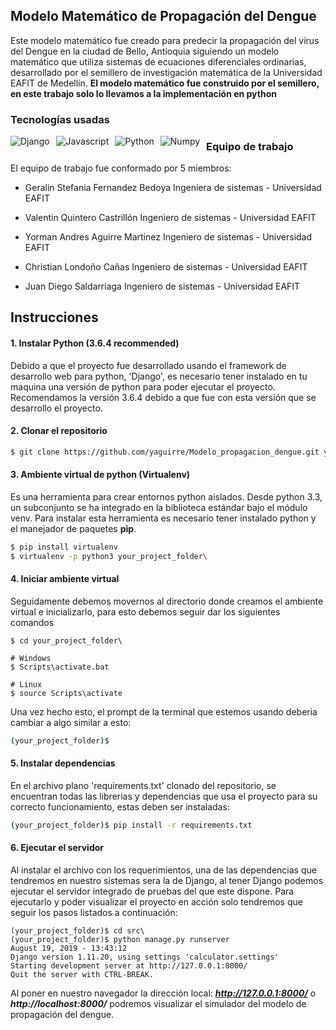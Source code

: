 ## Modelo Matemático de Propagación del Dengue

Este modelo matemático  fue creado para predecir la propagación del virus del Dengue en la ciudad de Bello, Antioquia siguiendo un modelo matemático que utiliza sistemas de ecuaciones diferenciales ordinarias, desarrollado por el semillero de investigación matemática de la Universidad EAFIT de Medellín. **El modelo matemático fue construido por el semillero, en este trabajo solo lo llevamos a la implementación en python**

### Tecnologías usadas
<img src="django.png" alt="Django" style="float: left; margin-right: 10px;" /> 

<img src="javascript.png" alt="Javascript" style="float: left; margin-right: 10px;" /> 

<img src="python.png" alt="Python" style="float: left; margin-right: 10px;" /> 

<img src="numpy.png" alt="Numpy" style="float: left; margin-right: 10px;" /> 



### Equipo de trabajo

El equipo de trabajo fue conformado por 5 miembros:

- Geralin Stefania Fernandez Bedoya
Ingeniera de sistemas - Universidad EAFIT

- Valentín Quintero Castrillón
Ingeniero de sistemas - Universidad EAFIT

- Yorman Andres Aguirre Martinez
Ingeniero de sistemas  - Universidad EAFIT

- Christian Londoño Cañas
Ingeniero de sistemas - Universidad EAFIT

- Juan Diego Saldarriaga
Ingeniero de sistemas - Universidad EAFIT

## Instrucciones
#### 1. Instalar Python (3.6.4 recommended)
Debido a que el proyecto fue desarrollado usando el framework de desarrollo web para python, 'Django', es necesario tener instalado en tu maquina una versión de python para poder ejecutar el proyecto. Recomendamos la versión 3.6.4 debido a que fue con esta versión que se desarrollo el proyecto.

#### 2. Clonar el repositorio
```bash
$ git clone https://github.com/yaguirre/Modelo_propagacion_dengue.git your_project_folder\
```

#### 3. Ambiente virtual de python (Virtualenv)
Es una herramienta para crear entornos python aislados. Desde python 3.3, un subconjunto se ha integrado en la biblioteca estándar bajo el módulo venv. Para instalar esta herramienta es necesario tener instalado python y el manejador de paquetes **pip**.

```bash
$ pip install virtualenv
$ virtualenv -p python3 your_project_folder\
```
#### 4. Iniciar ambiente virtual
Seguidamente debemos movernos al directorio donde creamos el ambiente virtual e inicializarlo, para esto debemos seguir dar los siguientes comandos
```
$ cd your_project_folder\

# Windows
$ Scripts\activate.bat

# Linux
$ source Scripts\activate
```
Una vez hecho esto, el prompt de la terminal que estemos usando deberia cambiar a algo similar a esto:

```bash
(your_project_folder)$ 
```

#### 5. Instalar dependencias 
En el archivo plano 'requirements.txt' clonado del repositorio, se encuentran todas las librerias y dependencias que usa el proyecto para su correcto funcionamiento, estas deben ser instaladas:

```bash
(your_project_folder)$ pip install -r requirements.txt
```

#### 6. Ejecutar el servidor
Al instalar el archivo con los requerimientos, una de las dependencias que tendremos en nuestro sistemas sera la de Django, al tener Django podemos ejecutar el servidor integrado de pruebas del que este dispone. Para ejecutarlo y poder visualizar el proyecto en acción solo tendremos que seguir los pasos listados a continuación:

```
(your_project_folder)$ cd src\
(your_project_folder)$ python manage.py runserver
August 19, 2019 - 13:43:12
Django version 1.11.20, using settings 'calculator.settings'
Starting development server at http://127.0.0.1:8000/
Quit the server with CTRL-BREAK.
```

Al poner en nuestro navegador la dirección local: ***http://127.0.0.1:8000/*** o  ***http://localhost:8000/*** podremos visualizar el simulador del modelo de propagación del dengue.
